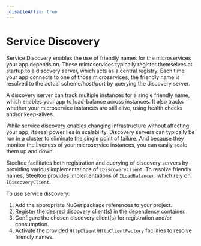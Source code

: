 ```yaml
---
_disableAffix: true
---
```


# Service Discovery

Service Discovery enables the use of friendly names for the microservices your app depends on.
These microservices typically register themselves at startup to a discovery server, which acts as a central registry.
Each time your app connects to one of those microservices, the friendly name is resolved to the actual scheme/host/port by querying the discovery server.

A discovery server can track multiple instances for a single friendly name, which enables your app to load-balance across instances.
It also tracks whether your microservice instances are still alive, using health checks and/or keep-alives.

While service discovery enables changing infrastructure without affecting your app, its real power lies in scalability.
Discovery servers can typically be run in a cluster to eliminate the single point of failure.
And because they monitor the liveness of your microservice instances, you can easily scale them up and down.

Steeltoe facilitates both registration and querying of discovery servers by providing various implementations of `IDiscoveryClient`.
To resolve friendly names, Steeltoe provides implementations of `ILoadBalancer`, which rely on `IDiscoveryClient`.

To use service discovery:

1. Add the appropriate NuGet package references to your project.
1. Register the desired discovery client(s) in the dependency container.
1. Configure the chosen discovery client(s) for registration and/or consumption.
1. Activate the provided `HttpClient`/`HttpClientFactory` facilities to resolve friendly names.
